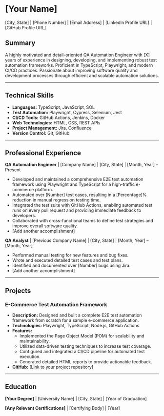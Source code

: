 # [Your Name]
[City, State] | [Phone Number] | [Email Address] | [LinkedIn Profile URL] | [GitHub Profile URL]

## Summary
A highly motivated and detail-oriented QA Automation Engineer with [X] years of experience in designing, developing, and implementing robust test automation frameworks. Proficient in TypeScript, Playwright, and modern CI/CD practices. Passionate about improving software quality and development processes through efficient and scalable automation solutions.

---

## Technical Skills
- **Languages:** TypeScript, JavaScript, SQL
- **Test Automation:** Playwright, Cypress, Selenium, Jest
- **CI/CD Tools:** GitHub Actions, Jenkins, Docker
- **Web Technologies:** HTML, CSS, REST APIs
- **Project Management:** Jira, Confluence
- **Version Control:** Git, GitHub

---

## Professional Experience

**QA Automation Engineer** | [Company Name] | [City, State] | [Month, Year] – Present
- Developed and maintained a comprehensive E2E test automation framework using Playwright and TypeScript for a high-traffic e-commerce platform.
- Automated over [Number] test cases, resulting in a [Percentage]% reduction in manual regression testing time.
- Integrated the test suite with GitHub Actions, enabling automated test runs on every pull request and providing immediate feedback to developers.
- Collaborated with cross-functional teams to define test strategies and improve overall software quality.
- [Add another accomplishment]

**QA Analyst** | [Previous Company Name] | [City, State] | [Month, Year] – [Month, Year]
- Performed manual testing for new features and bug fixes.
- Wrote and executed detailed test cases and test plans.
- Identified and documented over [Number] bugs using Jira.
- [Add another accomplishment]

---

## Projects

### E-Commerce Test Automation Framework
- **Description:** Designed and built a complete E2E test automation framework from scratch for a sample e-commerce application.
- **Technologies:** Playwright, TypeScript, Node.js, GitHub Actions.
- **Features:**
  - Implemented the Page Object Model (POM) for scalability and maintainability.
  - Utilized data-driven testing techniques to increase test coverage.
  - Configured and integrated a CI/CD pipeline for automated test execution.
  - Generated detailed HTML reports to provide actionable feedback.
- **GitHub:** [Link to your project repository]

---

## Education

**[Your Degree]** | [University Name] | [City, State] | [Year of Graduation]

**[Any Relevant Certifications]** | [Certifying Body] | [Year]